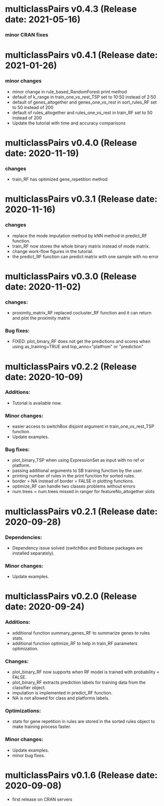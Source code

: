 # multiclassPairs v0.4.3 (Release date: 2021-05-16)
### minor CRAN fixes

# multiclassPairs v0.4.1 (Release date: 2021-01-26)

### minor changes 
* minor change in rule_based_RandomForest print method
* default of k_range in train_one_vs_rest_TSP set to 10:50 instead of 2:50
* default of genes_altogether and genes_one_vs_rest in sort_rules_RF set to 50 instead of 200
* default of rules_altogether and rules_one_vs_rest in train_RF set to 50 instead of 200
* Update the tutorial with time and accuracy comparisons

# multiclassPairs v0.4.0 (Release date: 2020-11-19)

### changes
* train_RF has optimized gene_repetition method

# multiclassPairs v0.3.1 (Release date: 2020-11-16)

### changes
* replace the mode imputation method by kNN method in predict_RF function.
* train_RF now stores the whole binary matrix instead of mode matrix.
* change work-flow figures in the tutorial.
* the predict_RF function can predict matrix with one sample with no error


# multiclassPairs v0.3.0 (Release date: 2020-11-02)

### changes:
* proximity_matrix_RF replaced cocluster_RF function and it can return and plot the proximity matrix

### Bug fixes:
* FIXED: plot_binary_RF does not get the predictions and scores when using as_training=TRUE and top_anno="platfrom" or "prediction"

# multiclassPairs v0.2.2 (Release date: 2020-10-09)

### Additions:
* Tutorial is available now.

### Minor changes:
* easier access to switchBox disjoint argument in train_one_vs_rest_TSP function.
* Update examples.

### Bug fixes:
* plot_binary_TSP when using ExpressionSet as input with no ref or platform.
* passing additional arguments to SB training function by the user.
* printing number of rules in the print function for sorted rules.
* border = NA instead of border = FALSE in plotting functions.
* optimize_RF can handle two classes problems without errors
* num.trees = num.trees missed in ranger for featureNo_altogether slots


# multiclassPairs v0.2.1 (Release date: 2020-09-28)

### Dependencies:

* Dependency issue solved (switchBox and Biobase packages are installed separately).

### Minor changes:
* Update examples.


# multiclassPairs v0.2.0 (Release date: 2020-09-24)

### Additions:

* additional function summary_genes_RF to summarize genes to rules stats.
* additional function optimize_RF to help in train_RF parameters optimization.

### Changes:

* plot_binary_RF now supports when RF model is trained with probability = FALSE.
* plot_binary_RF extracts prediction labels for training data from the classifier object.
* imputation is implemented in predict_RF function.
* NA is not allowed for class and platforms labels.

### Optimizations:

* stats for gene repetition in rules are stored in the sorted rules object to make training process faster.

### Minor changes:
* Update examples.
* minor bug fixes.



# multiclassPairs v0.1.6 (Release date: 2020-09-08)

* first release on CRAN servers
